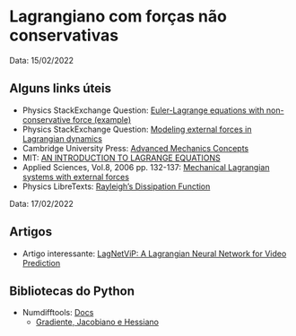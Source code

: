 # Lagrangiano com forças não conservativas

Data:  15/02/2022

## Alguns links úteis

* Physics StackExchange Question: [Euler-Lagrange equations with non-conservative force (example)](https://physics.stackexchange.com/questions/342294/euler-lagrange-equations-with-non-conservative-force-example)  
* Physics StackExchange Question: [Modeling external forces in Lagrangian dynamics](https://physics.stackexchange.com/questions/153302/modeling-external-forces-in-lagrangian-dynamics)  
* Cambridge University Press: [Advanced Mechanics Concepts](http://planning.cs.uiuc.edu/node696.html)  
* MIT: [AN INTRODUCTION TO LAGRANGE EQUATIONS](https://ocw.mit.edu/courses/mechanical-engineering/2-003sc-engineering-dynamics-fall-2011/lagrange-equations/MIT2_003SCF11_Lagrange.pdf)  
* Applied Sciences, Vol.8, 2006 pp. 132-137: [Mechanical Lagrangian systems with external forces](http://www.mathem.pub.ro/apps/v08/A08-NI.pdf)  
* Physics LibreTexts: [Rayleigh’s Dissipation Function](https://phys.libretexts.org/Bookshelves/Classical_Mechanics/Variational_Principles_in_Classical_Mechanics_(Cline)/10%3A_Nonconservative_Systems/10.04%3A_Rayleighs_Dissipation_Function)

Data: 17/02/2022

## Artigos

* Artigo interessante: [LagNetViP: A Lagrangian Neural Network for Video Prediction](https://deepai.org/publication/lagnetvip-a-lagrangian-neural-network-for-video-prediction)

## Bibliotecas do Python

* Numdifftools: [Docs](https://numdifftools.readthedocs.io/en/stable/)
  * [Gradiente, Jacobiano e Hessiano](https://numdifftools.readthedocs.io/en/stable/tutorials/getting_started.html#gradient-and-hessian-estimation)
